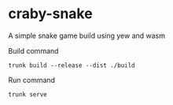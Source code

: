 # craby-snake

A simple snake game build using yew and wasm

Build command

```
trunk build --release --dist ./build
```

Run command

```
trunk serve
```
